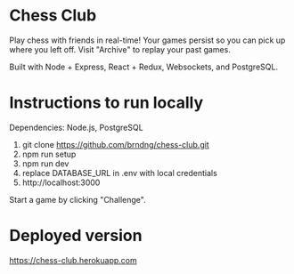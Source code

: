 # Chess Club

Play chess with friends in real-time! Your games persist so you can pick up where you left off. Visit "Archive" to replay your past games.

Built with Node + Express, React + Redux, Websockets, and PostgreSQL.

# Instructions to run locally

Dependencies: Node.js, PostgreSQL

1. git clone https://github.com/brndng/chess-club.git
2. npm run setup
3. npm run dev
4. replace DATABASE_URL in .env with local credentials
5. http://localhost:3000

Start a game by clicking "Challenge".

# Deployed version

https://chess-club.herokuapp.com
